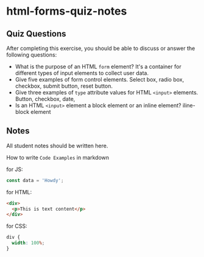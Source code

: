 # html-forms-quiz-notes

## Quiz Questions

After completing this exercise, you should be able to discuss or answer the following questions:

- What is the purpose of an HTML `form` element?
  It's a container for different types of input elements to collect user data.
- Give five examples of form control elements.
  Select box, radio box, checkbox, submit button, reset button.
- Give three examples of `type` attribute values for HTML `<input>` elements.
  Button, checkbox, date,
- Is an HTML `<input>` element a block element or an inline element?
  iline-block element

## Notes

All student notes should be written here.

How to write `Code Examples` in markdown

for JS:

```javascript
const data = 'Howdy';
```

for HTML:

```html
<div>
  <p>This is text content</p>
</div>
```

for CSS:

```css
div {
  width: 100%;
}
```

